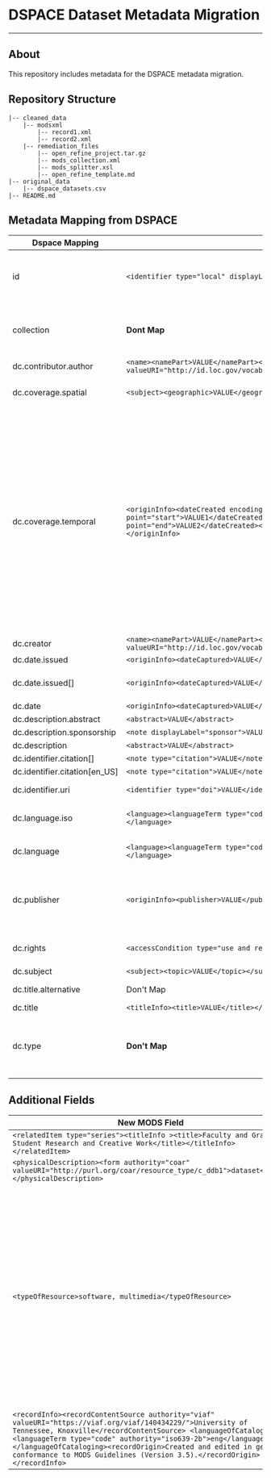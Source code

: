 # DSPACE Dataset Metadata Migration

---

## About

This repository includes metadata for the DSPACE metadata migration.

## Repository Structure

```
|-- cleaned_data
	|-- modsxml
    	|-- record1.xml
        |-- record2.xml
    |-- remediation_files
    	|-- open_refine_project.tar.gz
        |-- mods_collection.xml
        |-- mods_splitter.xsl
        |-- open_refine_template.md
|-- original_data
	|-- dspace_datasets.csv
|-- README.md
```

## Metadata Mapping from DSPACE

| Dspace Mapping | MODS Mapping | Notes |
|--------|--------|-------|
| id | ```<identifier type="local" displayLabel="dspace">VALUE</identifier>``` | Not exactly sure what this is, but we can keep. |
| collection | **Dont Map** | These collections aren't semantic or meaningful. |
| dc.contributor.author | ```<name><namePart>VALUE</namePart><role><roleTerm authority="marcrelator" valueURI="http://id.loc.gov/vocabulary/relators/cre.html">Creator</roleTerm</role>```|  |
| dc.coverage.spatial | ```<subject><geographic>VALUE</geographic><cartographics></cartographics></subject>``` | Concat country / city |
| dc.coverage.temporal | ```<originInfo><dateCreated encoding="edtf" keyDate="yes" point="start">VALUE1</dateCreated>><dateCreated encoding="edtf" keyDate="yes" point="end">VALUE2</dateCreated><dateCreated>BOTH VALUES</dateCreated></originInfo>``` | Split Values into individual nodes for machine actionable start / end dates in Solr.  Also, keep them together so we can display them like that to users. Also, what is this range?  Length of grant?  Length of research? |
| dc.creator | ```<name><namePart>VALUE</namePart><role><roleTerm authority="marcrelator" valueURI="http://id.loc.gov/vocabulary/relators/cre.html">Creator</roleTerm</role>``` |  |
| dc.date.issued  | ```<originInfo><dateCaptured>VALUE</dateCaptured></originInfo>```|  |
| dc.date.issued[]  | ```<originInfo><dateCaptured>VALUE</dateCaptured></originInfo>``` | If edtf, keep.  If not, drop. |
| dc.date | ```<originInfo><dateCaptured>VALUE</dateCaptured></originInfo>``` |  |
| dc.description.abstract  | ```<abstract>VALUE</abstract>``` |  |
| dc.description.sponsorship  | ```<note displayLabel="sponsor">VALUE</note>```|  |
| dc.description  | ```<abstract>VALUE</abstract>``` |  |
| dc.identifier.citation[]  | ```<note type="citation">VALUE</note>``` |  |
| dc.identifier.citation[en_US]  | ```<note type="citation">VALUE</note>``` |  |
| dc.identifier.uri  | ```<identifier type="doi">VALUE</identifier>``` | **If DOI ONLY!!!**  |
| dc.language.iso | ```<language><languageTerm type="code" authority="iso639-2b">VALUE</languageTerm></language>``` | These all need to be cleaned. |
| dc.language | ```<language><languageTerm type="code" authority="iso639-2b">VALUE</languageTerm></language>``` | These all need to be cleaned. |
| dc.publisher  | ```<originInfo><publisher>VALUE</publisher></originInfo>``` | Only Keep PLOS.  Other values aren't publishers. |
| dc.rights  | ```<accessCondition type="use and reproduction">VALUE</accessCondition>``` | Should this apply to all the parts?  |
| dc.subject | ```<subject><topic>VALUE</topic></subject>``` |  |
| dc.title.alternative  | Don't Map | Drop.  Not a title. |
| dc.title  | ```<titleInfo><title>VALUE</title></titleInfo>``` |  |
| dc.type  | **Don't Map** | Do not map.  Inconsistent use.  We will brute force all of this below.  |

## Additional Fields

| New MODS Field | Notes |
|------|------|
|```<relatedItem type="series"><titleInfo ><title>Faculty and Graduate Student Research and Creative Work</title></titleInfo></relatedItem>``` | |
| ```<physicalDescription><form authority="coar" valueURI="http://purl.org/coar/resource_type/c_ddb1">dataset</form></physicalDescription>``` |  |
| ```<typeOfResource>software, multimedia</typeOfResource>```| Appropriate for any electronic resource without a significant aspect that indicates one of the other <typeOfResource> categories. It includes: software, numeric data, computer-oriented multimedia, and online systems and services.  |
| ```<recordInfo><recordContentSource authority="viaf" valueURI="https://viaf.org/viaf/140434229/">University of Tennessee, Knoxville</recordContentSource> <languageOfCataloging><languageTerm type="code" authority="iso639-2b">eng</languageTerm></languageOfCataloging><recordOrigin>Created and edited in general conformance to MODS Guidelines (Version 3.5).</recordOrigin></recordInfo>``` | Add for metadata sharing. |



